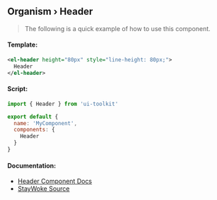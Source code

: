 Organism › Header
---

> The following is a quick example of how to use this component.


#### Template:

```xml
<el-header height="80px" style="line-height: 80px;">
  Header
</el-header>
```


#### Script:
```js
import { Header } from 'ui-toolkit'

export default {
  name: 'MyComponent',
  components: {
    Header
  }
}
```


#### Documentation:

* [Header Component Docs](https://element.eleme.io/#/en-US/component/container)
* [StayWoke Source](https://github.com/staywoke/ui-toolkit/tree/master/src/components/organisms/header)
